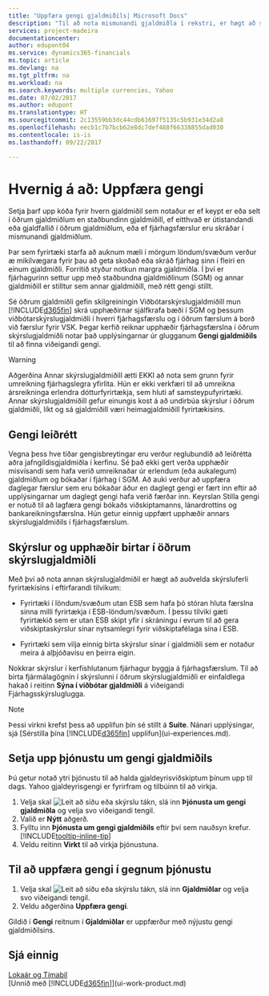 ```yaml
---
title: "Uppfæra gengi gjaldmiðils| Microsoft Docs"
description: "Til að nota mismunandi gjaldmiðla í rekstri, er hægt að setja upp kóða fyrir hvern gjaldmiðil og nota utanaðkomandi gjaldeyrisgengisþjónustu, eins og t.d. Yahoo."
services: project-madeira
documentationcenter: 
author: edupont04
ms.service: dynamics365-financials
ms.topic: article
ms.devlang: na
ms.tgt_pltfrm: na
ms.workload: na
ms.search.keywords: multiple currencies, Yahoo
ms.date: 07/02/2017
ms.author: edupont
ms.translationtype: HT
ms.sourcegitcommit: 2c13559bb3dc44cdb61697f5135c5b931e34d2a8
ms.openlocfilehash: eecb1c7b7bcb62e8dc7def488f66338855dad030
ms.contentlocale: is-is
ms.lasthandoff: 09/22/2017

---
```

# <a name="how-to-update-currency-exchange-rates"></a>Hvernig á að: Uppfæra gengi
Setja þarf upp kóða fyrir hvern gjaldmiðil sem notaður er ef keypt er eða selt í öðrum gjaldmiðlum en staðbundinn gjaldmiðill, ef eitthvað er útistandandi eða gjaldfallið í öðrum gjaldmiðlum, eða ef fjárhagsfærslur eru skráðar í mismunandi gjaldmiðlum.  

Þar sem fyrirtæki starfa að auknum mæli í mörgum löndum/svæðum verður æ mikilvægara fyrir þau að geta skoðað eða skráð fjárhag sinn í fleiri en einum gjaldmiðli. Forritið styður notkun margra gjaldmiðla. Í því er fjárhagurinn settur upp með staðbundna gjaldmiðlinum (SGM) og annar gjaldmiðill er stilltur sem annar gjaldmiðill, með rétt gengi stillt.  

 Sé öðrum gjaldmiðli gefin skilgreiningin Viðbótarskýrslugjaldmiðill mun [!INCLUDE[d365fin](includes/d365fin_md.md)] skrá upphæðirnar sjálfkrafa bæði í SGM og þessum viðbótarskýrslugjaldmiðli í hverri fjárhagsfærslu og í öðrum færslum á borð við færslur fyrir VSK. Þegar kerfið reiknar upphæðir fjárhagsfærslna í öðrum skýrslugjaldmiðli notar það upplýsingarnar úr glugganum  **Gengi gjaldmiðils** til að finna viðeigandi gengi.  

> [!WARNING]  
>  Aðgerðina Annar skýrslugjaldmiðill ætti EKKI að nota sem grunn fyrir umreikning fjárhagslegra yfirlita. Hún er ekki verkfæri til að umreikna ársreikninga erlendra dótturfyrirtækja, sem hluti af samsteypufyrirtæki. Annar skýrslugjaldmiðill gefur einungis kost á að undirbúa skýrslur í öðrum gjaldmiðli, líkt og sá gjaldmiðill væri heimagjaldmiðill fyrirtækisins.

## <a name="adjusting-exchange-rates"></a>Gengi leiðrétt  
Vegna þess hve tíðar gengisbreytingar eru verður reglubundið að leiðrétta aðra jafngildisgjaldmiðla í kerfinu. Sé það ekki gert verða upphæðir misvísandi sem hafa verið umreiknaðar úr erlendum (eða aukalegum) gjaldmiðlum og bókaðar í fjárhag í SGM. Að auki verður að uppfæra daglegar færslur sem eru bókaðar áður en daglegt gengi er fært inn eftir að upplýsingarnar um daglegt gengi hafa verið færðar inn. Keyrslan Stilla gengi er notuð til að lagfæra gengi bókaðs viðskiptamanns, lánardrottins og bankareikningsfærslna. Hún getur einnig uppfært upphæðir annars skýrslugjaldmiðils í fjárhagsfærslum.  

## <a name="displaying-reports-and-amounts-in-the-additional-reporting-currency"></a>Skýrslur og upphæðir birtar í öðrum skýrslugjaldmiðli  
Með því að nota annan skýrslugjaldmiðil er hægt að auðvelda skýrsluferli fyrirtækisins í eftirfarandi tilvikum:  

- Fyrirtæki í löndum/svæðum utan ESB sem hafa þó stóran hluta færslna sinna milli fyrirtækja í ESB-löndum/svæðum. Í þessu tilviki gæti fyrirtækið sem er utan ESB skipt yfir í skráningu í evrum til að gera viðskiptaskýrslur sínar nytsamlegri fyrir viðskiptafélaga sína í ESB.  

- Fyrirtæki sem vilja einnig birta skýrslur sínar í gjaldmiðli sem er notaður meira á alþjóðavísu en þeirra eigin.  

Nokkrar skýrslur í kerfishlutanum fjárhagur byggja á fjárhagsfærslum. Til að birta fjármálagögnin í skýrslunni í öðrum skýrslugjaldmiðli er einfaldlega hakað í reitinn **Sýna í viðbótar gjaldmiðli** á viðeigandi Fjárhagsskýrsluglugga.  

> [!NOTE]  
>   Þessi virkni krefst þess að upplifun þín sé stillt á **Suite**. Nánari upplýsingar, sjá [Sérstilla þína [!INCLUDE[d365fin](includes/d365fin_md.md)] upplifun](ui-experiences.md).

## <a name="to-set-up-a-currency-exchange-rate-service"></a>Setja upp þjónustu um gengi gjaldmiðils
Þú getur notað ytri þjónustu til að halda gjaldeyrisviðskiptum þínum upp til dags. Yahoo gjaldeyrisgengi er fyrirfram og tilbúinn til að virkja.

1. Velja skal ![Leit að síðu eða skýrslu](media/ui-search/search_small.png "Leit að síðu eða skýrslu táknið") tákn, slá inn **Þjónusta um gengi gjaldmiðla** og velja svo viðeigandi tengil.
2. Valið er **Nýtt** aðgerð.
3. Fylltu inn **Þjónusta um gengi gjaldmiðils** eftir því sem nauðsyn krefur. [!INCLUDE[tooltip-inline-tip](includes/tooltip-inline-tip_md.md)]
4. Veldu reitinn **Virkt** til að virkja þjónustuna.

## <a name="to-update-currency-exchange-rates-through-a-service"></a>Til að uppfæra gengi í gegnum þjónustu
1. Velja skal ![Leit að síðu eða skýrslu](media/ui-search/search_small.png "Leit að síðu eða skýrslu táknið") tákn, slá inn **Gjaldmiðlar** og velja svo viðeigandi tengil.
2. Veldu aðgerðina **Uppfæra gengi**.

Gildið í **Gengi** reitnum í **Gjaldmiðlar** er uppfærður með nýjustu gengi gjaldmiðilsins.

## <a name="see-also"></a>Sjá einnig
[Lokaár og Tímabil](year-close-years-periods.md)  
[Unnið með [!INCLUDE[d365fin](includes/d365fin_md.md)]](ui-work-product.md)


